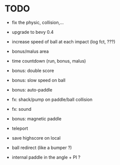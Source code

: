 # TODO

- fix the physic, collision,...
- upgrade to bevy 0.4
- increase speed of ball at each impact (log fct, ???)

- bonus/malus area
- time countdown (run, bonus, malus)
- bonus: double score
- bonus: slow speed on ball
- bonus: auto-paddle
- fx: shack/pump on paddle/ball collision
- fx: sound
- bonus: magnetic paddle
- teleport
- save highscore on local
- ball redirect (like a bumper ?)
- internal paddle in the angle + PI ?
